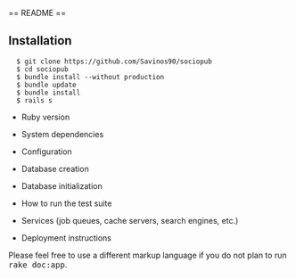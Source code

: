 == README ==

## Installation
```  
  $ git clone https://github.com/Savinos90/sociopub  
  $ cd sociopub
  $ bundle install --without production
  $ bundle update
  $ bundle install
  $ rails s
```
* Ruby version

* System dependencies
  
* Configuration
  
* Database creation
  
* Database initialization

* How to run the test suite

* Services (job queues, cache servers, search engines, etc.)

* Deployment instructions


Please feel free to use a different markup language if you do not plan to run
<tt>rake doc:app</tt>.
